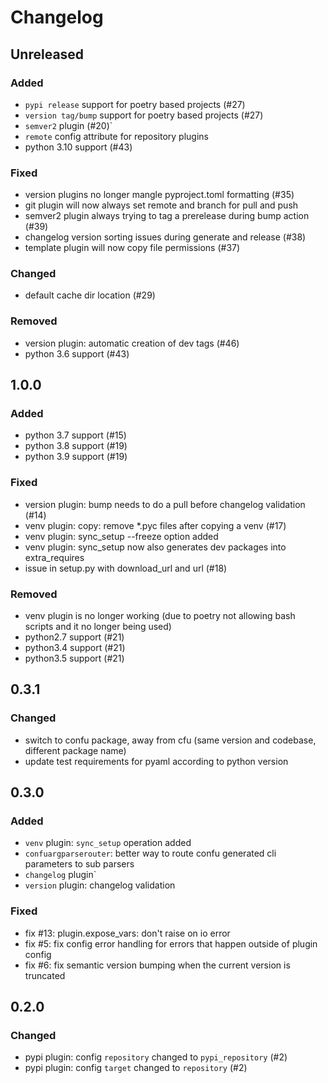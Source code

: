# Changelog


## Unreleased
### Added
- `pypi release` support for poetry based projects (#27)
- `version tag/bump` support for poetry based projects (#27)
- `semver2` plugin (#20)`
- `remote` config attribute for repository plugins
- python 3.10 support (#43)
### Fixed
- version plugins no longer mangle pyproject.toml formatting (#35)
- git plugin will now always set remote and branch for pull and push
- semver2 plugin always trying to tag a prerelease during bump action (#39)
- changelog version sorting issues during generate and release (#38)
- template plugin will now copy file permissions (#37)
### Changed
- default cache dir location (#29)
### Removed
- version plugin: automatic creation of dev tags (#46)
- python 3.6 support (#43)


## 1.0.0
### Added
- python 3.7 support (#15)
- python 3.8 support (#19)
- python 3.9 support (#19)
### Fixed
- version plugin: bump needs to do a pull before changelog validation (#14)
- venv plugin: copy: remove *.pyc files after copying a venv (#17)
- venv plugin: sync_setup --freeze option added
- venv plugin: sync_setup now also generates dev packages into extra_requires
- issue in setup.py with download_url and url (#18)
### Removed
- venv plugin is no longer working (due to poetry not allowing bash scripts and it no longer being used)
- python2.7 support (#21)
- python3.4 support (#21)
- python3.5 support (#21)


## 0.3.1
### Changed
- switch to confu package, away from cfu (same version and codebase, different package name)
- update test requirements for pyaml according to python version


## 0.3.0
### Added
- `venv` plugin: `sync_setup` operation added
- `confuargparserouter`: better way to route confu generated cli parameters to sub parsers
- `changelog` plugin`
- `version` plugin: changelog validation
### Fixed
- fix #13: plugin.expose_vars: don't raise on io error
- fix #5: fix config error handling for errors that happen outside of plugin config
- fix #6: fix semantic version bumping when the current version is truncated


## 0.2.0
### Changed
- pypi plugin: config `repository` changed to `pypi_repository` (#2)
- pypi plugin: config `target` changed to `repository` (#2)